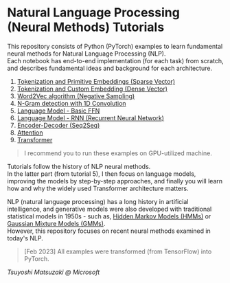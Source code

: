 # Natural Language Processing (Neural Methods) Tutorials

This repository consists of Python (PyTorch) examples to learn fundamental neural methods for Natural Language Processing (NLP).<br>
Each notebook has end-to-end implementation (for each task) from scratch, and describes fundamental ideas and background for each architecture.

1. [Tokenization and Primitive Embeddings (Sparse Vector)](./01_sparse_vector.ipynb)
2. [Tokenization and Custom Embedding (Dense Vector)](./02_custom_embedding.ipynb)
3. [Word2Vec algorithm (Negative Sampling)](./03_word2vec.ipynb)
4. [N-Gram detection with 1D Convolution](./04_ngram_cnn.ipynb)
5. [Language Model - Basic FFN](./05_language_model_basic.ipynb)
6. [Language Model - RNN (Recurrent Neural Network)](./06_language_model_rnn.ipynb)
7. [Encoder-Decoder (Seq2Seq)](./07_encoder_decoder.ipynb)
8. [Attention](./08_attention.ipynb)
9. [Transformer](./09_transformer.ipynb)

> I recommend you to run these examples on GPU-utilized machine.

Tutorials follow the history of NLP neural methods.<br>
In the latter part (from tutorial 5), I then focus on language models, improving the models by step-by-step approaches, and finally you will learn how and why the widely used Transformer architecture matters.

NLP (natural language processing) has a long history in artificial intelligence, and generative models were also developed with traditional statistical models in 1950s - such as, [Hidden Markov Models (HMMs)](https://github.com/tsmatz/hmm-lds-em-algorithm) or [Gaussian Mixture Models (GMMs)](https://github.com/tsmatz/gmm).<br>
However, this repository focuses on recent neural methods examined in today's NLP.

> [Feb 2023] All examples were transformed (from TensorFlow) into PyTorch.

*Tsuyoshi Matsuzaki @ Microsoft*
